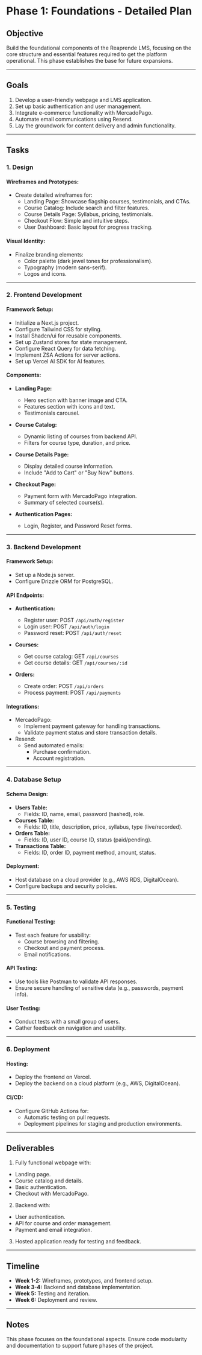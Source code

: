 # Phase 1: Foundations - Detailed Plan

## Objective

Build the foundational components of the Reaprende LMS, focusing on the core structure and essential features required to get the platform operational. This phase establishes the base for future expansions.

---

## Goals

1. Develop a user-friendly webpage and LMS application.
2. Set up basic authentication and user management.
3. Integrate e-commerce functionality with MercadoPago.
4. Automate email communications using Resend.
5. Lay the groundwork for content delivery and admin functionality.

---

## Tasks

### 1. Design

#### Wireframes and Prototypes:

- Create detailed wireframes for:
  - Landing Page: Showcase flagship courses, testimonials, and CTAs.
  - Course Catalog: Include search and filter features.
  - Course Details Page: Syllabus, pricing, testimonials.
  - Checkout Flow: Simple and intuitive steps.
  - User Dashboard: Basic layout for progress tracking.

#### Visual Identity:

- Finalize branding elements:
  - Color palette (dark jewel tones for professionalism).
  - Typography (modern sans-serif).
  - Logos and icons.

---

### 2. Frontend Development

#### Framework Setup:

- Initialize a Next.js project.
- Configure Tailwind CSS for styling.
- Install Shadcn/ui for reusable components.
- Set up Zustand stores for state management.
- Configure React Query for data fetching.
- Implement ZSA Actions for server actions.
- Set up Vercel AI SDK for AI features.

#### Components:

- **Landing Page:**

  - Hero section with banner image and CTA.
  - Features section with icons and text.
  - Testimonials carousel.

- **Course Catalog:**

  - Dynamic listing of courses from backend API.
  - Filters for course type, duration, and price.

- **Course Details Page:**

  - Display detailed course information.
  - Include "Add to Cart" or "Buy Now" buttons.

- **Checkout Page:**

  - Payment form with MercadoPago integration.
  - Summary of selected course(s).

- **Authentication Pages:**
  - Login, Register, and Password Reset forms.

---

### 3. Backend Development

#### Framework Setup:

- Set up a Node.js server.
- Configure Drizzle ORM for PostgreSQL.

#### API Endpoints:

- **Authentication:**

  - Register user: POST `/api/auth/register`
  - Login user: POST `/api/auth/login`
  - Password reset: POST `/api/auth/reset`

- **Courses:**

  - Get course catalog: GET `/api/courses`
  - Get course details: GET `/api/courses/:id`

- **Orders:**
  - Create order: POST `/api/orders`
  - Process payment: POST `/api/payments`

#### Integrations:

- MercadoPago:
  - Implement payment gateway for handling transactions.
  - Validate payment status and store transaction details.
- Resend:
  - Send automated emails:
    - Purchase confirmation.
    - Account registration.

---

### 4. Database Setup

#### Schema Design:

- **Users Table:**
  - Fields: ID, name, email, password (hashed), role.
- **Courses Table:**
  - Fields: ID, title, description, price, syllabus, type (live/recorded).
- **Orders Table:**
  - Fields: ID, user ID, course ID, status (paid/pending).
- **Transactions Table:**
  - Fields: ID, order ID, payment method, amount, status.

#### Deployment:

- Host database on a cloud provider (e.g., AWS RDS, DigitalOcean).
- Configure backups and security policies.

---

### 5. Testing

#### Functional Testing:

- Test each feature for usability:
  - Course browsing and filtering.
  - Checkout and payment process.
  - Email notifications.

#### API Testing:

- Use tools like Postman to validate API responses.
- Ensure secure handling of sensitive data (e.g., passwords, payment info).

#### User Testing:

- Conduct tests with a small group of users.
- Gather feedback on navigation and usability.

---

### 6. Deployment

#### Hosting:

- Deploy the frontend on Vercel.
- Deploy the backend on a cloud platform (e.g., AWS, DigitalOcean).

#### CI/CD:

- Configure GitHub Actions for:
  - Automatic testing on pull requests.
  - Deployment pipelines for staging and production environments.

---

## Deliverables

1. Fully functional webpage with:

- Landing page.
- Course catalog and details.
- Basic authentication.
- Checkout with MercadoPago.

2. Backend with:

- User authentication.
- API for course and order management.
- Payment and email integration.

3. Hosted application ready for testing and feedback.

---

## Timeline

- **Week 1-2:** Wireframes, prototypes, and frontend setup.
- **Week 3-4:** Backend and database implementation.
- **Week 5:** Testing and iteration.
- **Week 6:** Deployment and review.

---

## Notes

This phase focuses on the foundational aspects. Ensure code modularity and documentation to support future phases of the project.
